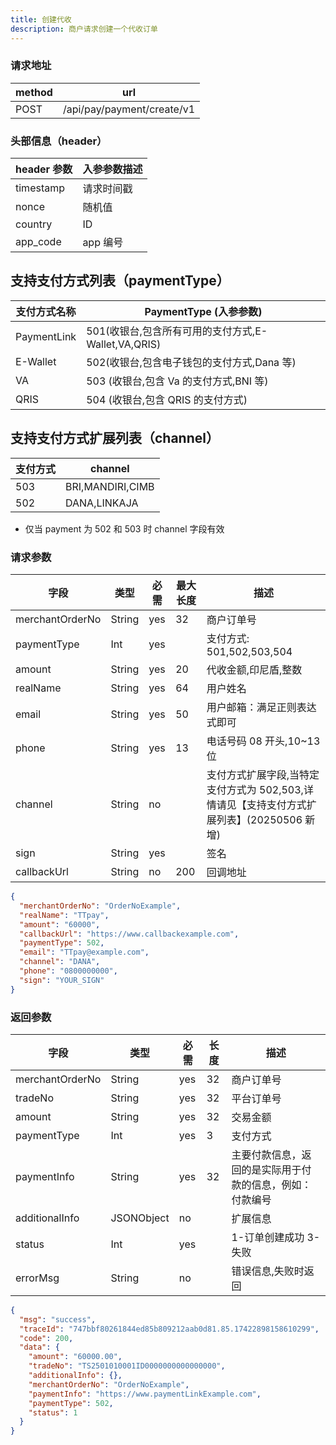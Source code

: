 ```yaml
---
title: 创建代收
description: 商户请求创建一个代收订单
---
```


### 请求地址

| method | url                        |
| ------ | -------------------------- |
| POST   | /api/pay/payment/create/v1 |

### 头部信息（header）

| header 参数 | 入参参数描述 |
| ----------- | ------------ |
| timestamp   | 请求时间戳   |
| nonce       | 随机值       |
| country     | ID           |
| app_code    | app 编号     |

## 支持支付方式列表（paymentType）

| 支付方式名称 | PaymentType (入参参数)                              |
| ------------ | --------------------------------------------------- |
| PaymentLink  | 501(收银台,包含所有可用的支付方式,E-Wallet,VA,QRIS) |
| E-Wallet     | 502(收银台,包含电子钱包的支付方式,Dana 等)          |
| VA           | 503 (收银台,包含 Va 的支付方式,BNI 等)              |
| QRIS         | 504 (收银台,包含 QRIS 的支付方式)                   |

## 支持支付方式扩展列表（channel）

| 支付方式 | channel          |
| -------- | ---------------- |
| 503      | BRI,MANDIRI,CIMB |
| 502      | DANA,LINKAJA     |

- 仅当 payment 为 502 和 503 时 channel 字段有效

### 请求参数

| 字段            | 类型   | 必需 | 最大长度 | 描述                                                                                      |
| --------------- | ------ | ---- | -------- | ----------------------------------------------------------------------------------------- |
| merchantOrderNo | String | yes  | 32       | 商户订单号                                                                                |
| paymentType     | Int    | yes  |          | 支付方式: 501,502,503,504                                                                 |
| amount          | String | yes  | 20       | 代收金额,印尼盾,整数                                                                      |
| realName        | String | yes  | 64       | 用户姓名                                                                                  |
| email           | String | yes  | 50       | 用户邮箱：满足正则表达式即可                                                              |
| phone           | String | yes  | 13       | 电话号码 08 开头,10~13 位                                                                 |
| channel         | String | no   |          | 支付方式扩展字段,当特定支付方式为 502,503,详情请见【支持支付方式扩展列表】(20250506 新增) |
| sign            | String | yes  |          | 签名                                                                                      |
| callbackUrl     | String | no   | 200      | 回调地址                                                                                  |

```json
{
  "merchantOrderNo": "OrderNoExample",
  "realName": "TTpay",
  "amount": "60000",
  "callbackUrl": "https://www.callbackexample.com",
  "paymentType": 502,
  "email": "TTpay@example.com",
  "channel": "DANA",
  "phone": "0800000000",
  "sign": "YOUR_SIGN"
}
```

### 返回参数

| 字段            | 类型       | 必需 | 长度 | 描述                                                     |
| --------------- | ---------- | ---- | ---- | -------------------------------------------------------- |
| merchantOrderNo | String     | yes  | 32   | 商户订单号                                               |
| tradeNo         | String     | yes  | 32   | 平台订单号                                               |
| amount          | String     | yes  | 32   | 交易金额                                                 |
| paymentType     | Int        | yes  | 3    | 支付方式                                                 |
| paymentInfo     | String     | yes  | 32   | 主要付款信息，返回的是实际用于付款的信息，例如：付款编号 |
| additionalInfo  | JSONObject | no   |      | 扩展信息                                                 |
| status          | Int        | yes  |      | 1-订单创建成功 3-失败                                    |
| errorMsg        | String     | no   |      | 错误信息,失败时返回                                      |

```json
{
  "msg": "success",
  "traceId": "747bbf80261844ed85b809212aab0d81.85.17422898158610299",
  "code": 200,
  "data": {
    "amount": "60000.00",
    "tradeNo": "TS2501010001ID0000000000000000",
    "additionalInfo": {},
    "merchantOrderNo": "OrderNoExample",
    "paymentInfo": "https://www.paymentLinkExample.com",
    "paymentType": 502,
    "status": 1
  }
}
```
